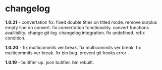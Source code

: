 # changelog

**1.0.21** - convertation fix. fixed double titles on titled mode. remove surplus empty line on convert. fix convertation functionality. convert functions availibility. change git log. changelog integration. fix undefined. refix condition. 

**1.0.20** - fix multicommits ver break. fix multicommits ver break. fix multicommits ver break. fix bin bug. prevent git hooks error . 

**1.0.19** - buitifier up. json butifier. bin rebuilt. 